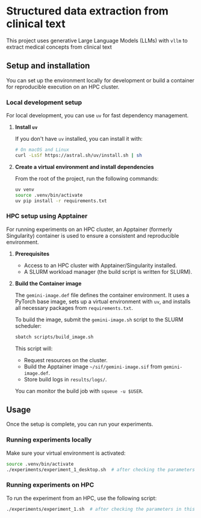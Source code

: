 # Structured data extraction from clinical text

This project uses generative Large Language Models (LLMs) with `vllm` to extract medical concepts from clinical text

## Setup and installation

You can set up the environment locally for development or build a container for reproducible execution on an HPC cluster.

### Local development setup

For local development, you can use `uv` for fast dependency management.

1.  **Install `uv`**

    If you don't have `uv` installed, you can install it with:
    ```bash
    # On macOS and Linux
    curl -LsSf https://astral.sh/uv/install.sh | sh
    ```

2.  **Create a virtual environment and install dependencies**

    From the root of the project, run the following commands:
    ```bash
    uv venv
    source .venv/bin/activate
    uv pip install -r requirements.txt
    ```

### HPC setup using Apptainer

For running experiments on an HPC cluster, an Apptainer (formerly Singularity) container is used to ensure a consistent and reproducible environment.

1.  **Prerequisites**

    -   Access to an HPC cluster with Apptainer/Singularity installed.
    -   A SLURM workload manager (the build script is written for SLURM).

2.  **Build the Container image**

    The `gemini-image.def` file defines the container environment. It uses a PyTorch base image, sets up a virtual environment with `uv`, and installs all necessary packages from `requirements.txt`.

    To build the image, submit the `gemini-image.sh` script to the SLURM scheduler:

    ```bash
    sbatch scripts/build_image.sh
    ```

    This script will:
    -   Request resources on the cluster.
    -   Build the Apptainer image `~/sif/gemini-image.sif` from `gemini-image.def`.
    -   Store build logs in `results/logs/`.

    You can monitor the build job with `squeue -u $USER`.

## Usage

Once the setup is complete, you can run your experiments.

### Running experiments locally

Make sure your virtual environment is activated:
```bash
source .venv/bin/activate
./experiments/experiment_1_desktop.sh  # after checking the parameters in this file
```

### Running experiments on HPC

To run the experiment from an HPC, use the following script:
```bash
./experiments/experiment_1.sh  # after checking the parameters in this file
```
